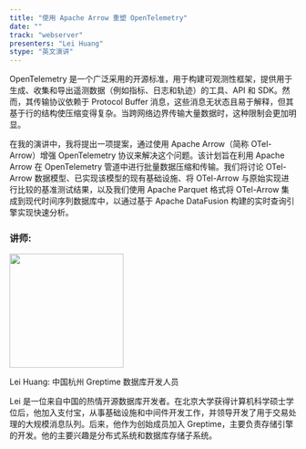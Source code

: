 ```yaml
---
title: "使用 Apache Arrow 重塑 OpenTelemetry"
date: ""
track: "webserver"
presenters: "Lei Huang"
stype: "英文演讲"
---
```


OpenTelemetry 是一个广泛采用的开源标准，用于构建可观测性框架，提供用于生成、收集和导出遥测数据（例如指标、日志和轨迹）的工具、API 和 SDK。然而，其传输协议依赖于 Protocol Buffer 消息，这些消息无状态且易于解释，但其基于行的结构使压缩变得复杂。当跨网络边界传输大量数据时，这种限制会更加明显。

在我的演讲中，我将提出一项提案，通过使用 Apache Arrow（简称 OTel-Arrow）增强 OpenTelemetry 协议来解决这个问题。该计划旨在利用 Apache Arrow 在 OpenTelemetry 管道中进行批量数据压缩和传输。我们将讨论 OTel-Arrow 数据模型、已实现该模型的现有基础设施、将 OTel-Arrow 与原始实现进行比较的基准测试结果，以及我们使用 Apache Parquet 格式将 OTel-Arrow 集成到现代时间序列数据库中，以通过基于 Apache DataFusion 构建的实时查询引擎实现快速分析。

### 讲师:

<img src="https://sessionize.com/image/4df2-400o400o1-EVUc7f9M53frxPdweN8rwZ.jpg" width="200" /><br/>

Lei Huang: 中国杭州 Greptime 数据库开发人员

Lei 是一位来自中国的热情开源数据库开发者。在北京大学获得计算机科学硕士学位后，他加入支付宝，从事基础设施和中间件开发工作，并领导开发了用于交易处理的大规模消息队列。后来，他作为创始成员加入 Greptime，主要负责存储引擎的开发。他的主要兴趣是分布式系统和数据库存储子系统。
